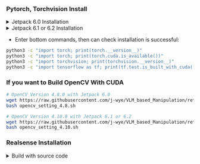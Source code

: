 ### Pytorch, Torchvision Install

<details>
<summary>Jetpack 6.0 Installation</summary>

- Find your **pytorch & torchvision** version and go to [here](https://forums.developer.nvidia.com/t/pytorch-for-jetson/72048) and download version which right for you (If ***Jetpack version <= 6.0***)
- Dependencies

  ```bash
  echo "export CUDA_HOME=/usr/local/cuda-12.2" >> ~/.bashrc
  python3 -m pip install --upgrade pip
  # 이건 좀 나중에 설치해야 하는듯 바로 안됨
  # pip install numpy==1.24.4 dash==3.0.4 "Werkzeug<3.1"
  sudo apt-get install libjpeg-dev zlib1g-dev libpython3-dev libopenblas-dev libavcodec-dev libavformat-dev libswscale-dev
  ```

- And download `.whl` file

- And install with `pip install <torch> <torchvision>`

  ```bash
  # Tensorflow 2.15.0
  wget https://developer.download.nvidia.com/compute/redist/jp/v60dp/tensorflow/tensorflow-2.15.0+nv24.02-cp310-cp310-linux_aarch64.whl
  pip install tensorflow-2.15.0+nv24.04-cp310-cp310-linux_aarch64.whl
  ```
</details>

<details>
<summary>Jetpack 6.1 or 6.2 Installation</summary>

- Dependencies
  ```bash
  sudo apt-get update
  pip install numpy==1.24.4 ninja
  ```

- Torch, Torchvision, Tensorflow Build
  ```bash
  # Download PyTorch
  wget https://developer.download.nvidia.cn/compute/redist/jp/v61/pytorch/torch-2.5.0a0+872d972e41.nv24.08.17622132-cp310-cp310-linux_aarch64.whl
  # Download Tensorflow
  wget https://developer.download.nvidia.cn/compute/redist/jp/v61/tensorflow/tensorflow-2.16.1+nv24.08-cp310-cp310-linux_aarch64.whl

  # Install pytorch
  pip install --user --no-cache-dir torch-2.5.0a0+872d972e41.nv24.08.17622132-cp310-cp310-linux_aarch64.whl

  # Download Torchvision and Build
  git clone --branch v0.20.0 https://github.com/pytorch/vision.git
  cd vision
  pip install .

  # Install tensorflow
  cd
  pip install --user --no-cache-dir tensorflow-2.16.1+nv24.08-cp310-cp310-linux_aarch64.whl
  ```

- *If you have an error about libcusparselt*:
  ```bash
  sudo apt-get -y install libcusparselt0 libcusparselt-dev nvidia-cuda-dev ninja-build
  wget https://developer.download.nvidia.com/compute/cusparselt/0.7.1/local_installers/cusparselt-local-tegra-repo-ubuntu2204-0.7.1_1.0-1_arm64.deb
  sudo dpkg -i cusparselt-local-tegra-repo-ubuntu2204-0.7.1_1.0-1_arm64.deb
  sudo cp /var/cusparselt-local-tegra-repo-ubuntu2204-0.7.1/cusparselt-*-keyring.gpg /usr/share/keyrings/
  sudo ldconfig
  ```
</details>

- Enter bottom commands, then can check installation is successful:
```bash
python3 -c "import torch; print(torch.__version__)"
python3 -c "import torch; print(torch.cuda.is_available())"
python3 -c "import torchvision; print(torchvision.__version__)"
python3 -c "import tensorflow as tf; print(tf.test.is_built_with_cuda())"
```

### If you want to Build OpenCV With CUDA
```bash
# OpenCV Version 4.8.0 with Jetpack 6.0
wget https://raw.githubusercontent.com/j-wye/VLM_based_Manipulation/refs/heads/main/opencv_setting_4.8.sh
bash opencv_setting_4.8.sh

# OpenCV Version 4.10.0 with Jetpack 6.1 or 6.2
wget https://raw.githubusercontent.com/j-wye/VLM_based_Manipulation/refs/heads/main/opencv_setting_4.10.sh
bash opencv_setting_4.10.sh
```

### Realsense Installation
<details>
<summary>Build with source code</summary>

- First, build librealsense
  ```bash
  sudo apt-get install ocl-icd-opencl-dev ros-humble-ros-testing python3-tqdm -y
  git clone https://github.com/IntelRealSense/librealsense.git
  cd librealsense
  mkdir build && cd build

  cmake .. \
    -DBUILD_WITH_OPENCL=true \
    -DBUILD_GRAPHICAL_EXAMPLES=false \
    -DBUILD_EXAMPLES=true \
    -DCMAKE_BUILD_TYPE=Release \
    -DUSE_CUDA=ON

  make -j$(nproc)
  sudo make install
  ```

- Second, build realsense-ros
  ```bash
  mkdir -p ~/vlm/src
  cd ~/vlm/src/
  git clone https://github.com/IntelRealSense/realsense-ros.git -b ros2-master
  cd ..
  sudo rosdep init
  rosdep update
  rosdep install -i --from-path src --rosdistro $ROS_DISTRO --skip-keys=librealsense2 -y
  colcon build --cmake-args \
    -DBUILD_WITH_OPENCL=true \
    -DBUILD_EXAMPLES=false
  source install/setup.bash
  echo "source ~/vlm/install/setup.bash" >> ~/.bashrc
  ```
